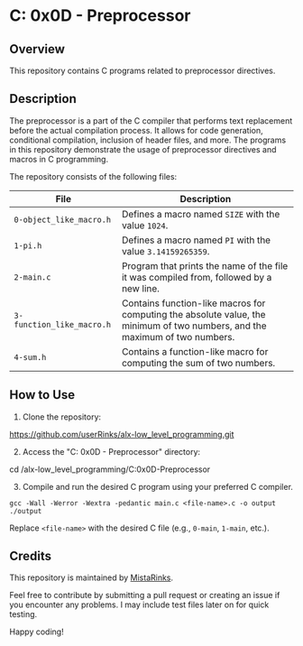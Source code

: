 # C: 0x0D - Preprocessor

## Overview

This repository contains C programs related to preprocessor directives.

## Description

The preprocessor is a part of the C compiler that performs text replacement before the actual compilation process. It allows for code generation, conditional compilation, inclusion of header files, and more. The programs in this repository demonstrate the usage of preprocessor directives and macros in C programming.


The repository consists of the following files:

| File                       | Description                                                                                  |
|----------------------------|----------------------------------------------------------------------------------------------|
| `0-object_like_macro.h`    | Defines a macro named `SIZE` with the value `1024`.                                          |
| `1-pi.h`                   | Defines a macro named `PI` with the value `3.14159265359`.                                   |
| `2-main.c`                 | Program that prints the name of the file it was compiled from, followed by a new line.       |
| `3-function_like_macro.h`  | Contains function-like macros for computing the absolute value, the minimum of two numbers, and the maximum of two numbers. |
| `4-sum.h`                  | Contains a function-like macro for computing the sum of two numbers.                         |

## How to Use

1. Clone the repository:

https://github.com/userRinks/alx-low_level_programming.git


2. Access the "C: 0x0D - Preprocessor" directory:

cd /alx-low_level_programming/C:0x0D-Preprocessor


3. Compile and run the desired C program using your preferred C compiler.

```
gcc -Wall -Werror -Wextra -pedantic main.c <file-name>.c -o output
./output
```

Replace `<file-name>` with the desired C file (e.g., `0-main`, `1-main`, etc.).

## Credits

This repository is maintained by [MistaRinks](https://github.com/userRinks).

Feel free to contribute by submitting a pull request or creating an issue if you encounter any problems.
I may include test files later on for quick testing.

Happy coding!
